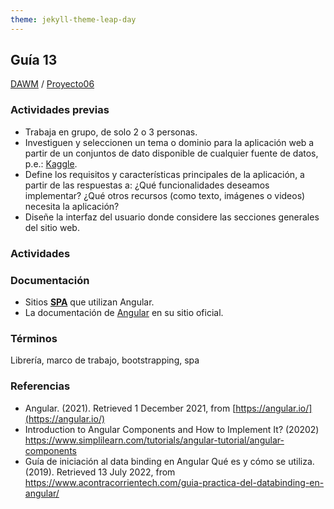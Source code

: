 ```yaml
---
theme: jekyll-theme-leap-day
---
```


## Guía 13

[DAWM](/DAWM/) / [Proyecto06](/DAWM/proyectos/2023/proyecto06)

### Actividades previas

* Trabaja en grupo, de solo 2 o 3 personas.
* Investiguen y seleccionen un tema o dominio para la aplicación web a partir de un conjuntos de dato disponible de cualquier fuente de datos, p.e.: [Kaggle](https://www.kaggle.com/).
* Define los requisitos y características principales de la aplicación, a partir de las respuestas a: ¿Qué funcionalidades deseamos implementar? ¿Qué otros recursos (como texto, imágenes o videos) necesita la aplicación?
* Diseñe la interfaz del usuario donde considere las secciones generales del sitio web. 

### Actividades



### Documentación

* Sitios [**SPA**](https://davidjguru.medium.com/single-page-application-un-viaje-a-las-spa-a-trav%C3%A9s-de-angular-y-javascript-337a2d18532) que utilizan Angular.  
* La documentación de [Angular](https://angular.io/) en su sitio oficial.

### Términos

Librería, marco de trabajo, bootstrapping, spa

### Referencias

* Angular. (2021). Retrieved 1 December 2021, from [https://angular.io/](https://angular.io/)
* Introduction to Angular Components and How to Implement It? (20202) https://www.simplilearn.com/tutorials/angular-tutorial/angular-components
* Guía de iniciación al data binding en Angular Qué es y cómo se utiliza. (2019). Retrieved 13 July 2022, from https://www.acontracorrientech.com/guia-practica-del-databinding-en-angular/